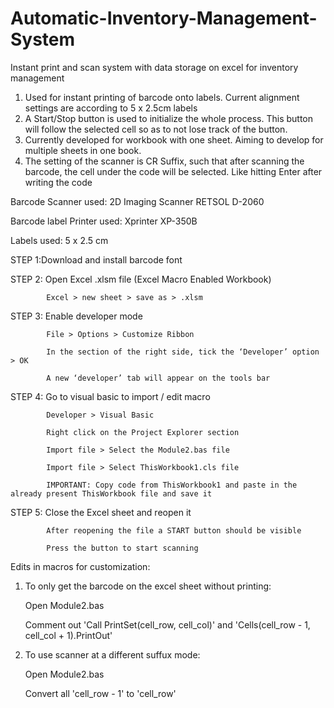 # Automatic-Inventory-Management-System
Instant print and scan system with data storage on excel for inventory management

1. Used for instant printing of barcode onto labels. Current alignment settings are according to 5 x 2.5cm labels
2. A Start/Stop button is used to initialize the whole process. This button will follow the selected cell so as to not lose track of the button.
3. Currently developed for workbook with one sheet. Aiming to develop for multiple sheets in one book.
4. The setting of the scanner is CR Suffix, such that after scanning the barcode, the cell under the code will be selected. Like hitting Enter after writing the code

Barcode Scanner used: 2D Imaging Scanner RETSOL D-2060

Barcode label Printer used: Xprinter XP-350B

Labels used: 5 x 2.5 cm

STEP 1:Download and install barcode font 
          
STEP 2: Open Excel .xlsm file (Excel Macro Enabled Workbook) 

          	Excel > new sheet > save as > .xlsm
          
STEP 3: Enable developer mode 

			File > Options > Customize Ribbon 
			
			In the section of the right side, tick the ‘Developer’ option > OK 
			
			A new ‘developer’ tab will appear on the tools bar 
          
STEP 4: Go to visual basic to import / edit macro 

			Developer > Visual Basic 
			
			Right click on the Project Explorer section 
			
			Import file > Select the Module2.bas file 
			
			Import file > Select ThisWorkbook1.cls file 
			
			IMPORTANT: Copy code from ThisWorkbook1 and paste in the already present ThisWorkbook file and save it 
        
STEP 5: Close the Excel sheet and reopen it 

        	After reopening the file a START button should be visible 
			
			Press the button to start scanning 


Edits in macros for customization: 

1. To only get the barcode on the excel sheet without printing: 

    Open Module2.bas 
	
    Comment out 'Call PrintSet(cell_row, cell_col)' and 'Cells(cell_row - 1, cell_col + 1).PrintOut' 
	
2. To use scanner at a different suffux mode: 

    Open Module2.bas 
	
    Convert all 'cell_row - 1' to 'cell_row' 

